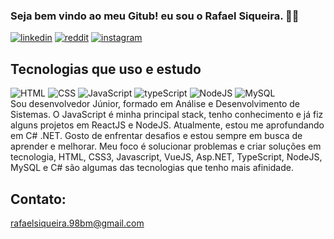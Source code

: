### Seja bem vindo ao meu Gitub! eu sou o Rafael Siqueira. ✌🏽

[![linkedin](https://img.shields.io/badge/LinkedIn-0077B5?style=for-the-badge&logo=linkedin&logoColor=white)](https://www.linkedin.com/in/rafael-siqueira-381884153/) [![reddit](https://img.shields.io/badge/Reddit-FF4500?style=for-the-badge&logo=reddit&logoColor=white)](https://www.reddit.com/user/rafukka) [![instagram](https://img.shields.io/badge/Instagram-E4405F?style=for-the-badge&logo=instagram&logoColor=white)](https://www.instagram.com/siqueiraa98/)

## Tecnologias que uso e estudo

![HTML](https://img.shields.io/badge/HTML5-E34F26?style=for-the-badge&logo=html5&logoColor=white) ![CSS](https://img.shields.io/badge/CSS3-1572B6?style=for-the-badge&logo=css3&logoColor=white) ![JavaScript](https://img.shields.io/badge/JavaScript-323330?style=for-the-badge&logo=javascript&logoColor=F7DF1E) ![typeScript](https://img.shields.io/badge/TypeScript-007ACC?style=for-the-badge&logo=typescript&logoColor=white) ![NodeJS](https://img.shields.io/badge/Node.js-43853D?style=for-the-badge&logo=node.js&logoColor=white) ![MySQL](https://img.shields.io/badge/MySQL-00000F?style=for-the-badge&logo=mysql&logoColor=white) <br>
Sou desenvolvedor Júnior, formado em Análise e Desenvolvimento de Sistemas. O JavaScript é minha principal stack, tenho conhecimento e já fiz alguns projetos em ReactJS e NodeJS. Atualmente, estou me aprofundando em C# .NET. Gosto de enfrentar desafios e estou sempre em busca de aprender e melhorar. Meu foco é solucionar problemas e criar soluções em tecnologia, HTML, CSS3, Javascript, VueJS, Asp.NET, TypeScript, NodeJS, MySQL e C# são algumas das tecnologias que tenho mais afinidade.

## Contato: <br/>
rafaelsiqueira.98bm@gmail.com
